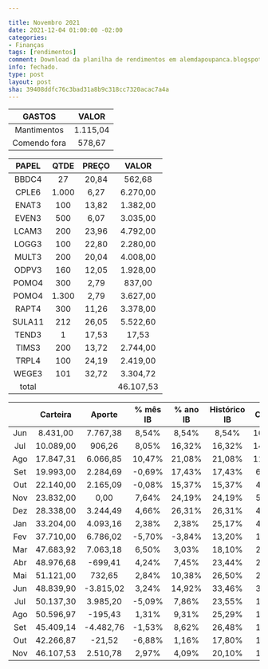 ```yaml
---

title: Novembro 2021
date: 2021-12-04 01:00:00 -02:00
categories:
- Finanças
tags: [rendimentos]
comment: Download da planilha de rendimentos em alemdapoupanca.blogspot.com
info: fechado.
type: post
layout: post
sha: 39408ddfc76c3bad31a8b9c318cc7320acac7a4a
---
```


| GASTOS | VALOR |
|:------------:|:--------:|
| Mantimentos | 1.115,04 |
| Comendo fora | 578,67 |

| PAPEL |  QTDE | PREÇO |   VALOR   |
|:------:|:-----:|:-----:|:---------:|
| BBDC4 |   27  | 20,84 |   562,68  |
| CPLE6 | 1.000 |  6,27 |  6.270,00 |
| ENAT3 |  100  | 13,82 |  1.382,00 |
| EVEN3 |  500  |  6,07 |  3.035,00 |
| LCAM3 |  200  | 23,96 |  4.792,00 |
| LOGG3 |  100  | 22,80 |  2.280,00 |
| MULT3 |  200  | 20,04 |  4.008,00 |
| ODPV3 |  160  | 12,05 |  1.928,00 |
| POMO4 |  300  |  2,79 |   837,00  |
| POMO4 | 1.300 |  2,79 |  3.627,00 |
| RAPT4 |  300  | 11,26 |  3.378,00 |
| SULA11 |  212  | 26,05 |  5.522,60 |
| TEND3 |   1   | 17,53 |   17,53   |
| TIMS3 |  200  | 13,72 |  2.744,00 |
| TRPL4 |  100  | 24,19 |  2.419,00 |
| WEGE3 |  101  | 32,72 |  3.304,72 |
| total |       |       | 46.107,53 |

|     |  Carteira |   Aporte  | % mês IB | % ano IB | Histórico IB | CAGR IB | % mês IBOV | % ano IBOV | Histórico IBOV | CAGR IBOV |
|:---:|:---------:|:---------:|:--------:|:--------:|:------------:|:-------:|:----------:|:----------:|:--------------:|:---------:|
| Jun |  8.431,00 |  7.767,38 |   8,54%  |   8,54%  |     8,54%    | 167,46% |    8,76%   |    8,76%   |      8,76%     |  173,92%  |
| Jul | 10.089,00 |   906,26  |   8,05%  |  16,32%  |    16,32%    | 147,67% |    8,27%   |   16,76%   |     16,76%     |  153,42%  |
| Ago | 17.847,31 |  6.066,85 |  10,47%  |  21,08%  |    21,08%    | 114,90% |   -3,44%   |    6,08%   |      6,08%     |   26,65%  |
| Set | 19.993,00 |  2.284,69 |  -0,69%  |  17,43%  |    17,43%    |  61,94% |   -4,80%   |    0,22%   |      0,22%     |   0,65%   |
| Out | 22.140,00 |  2.165,09 |  -0,08%  |  15,37%  |    15,37%    |  40,94% |   -0,69%   |   -0,50%   |     -0,50%     |   -1,20%  |
| Nov | 23.832,00 |    0,00   |   7,64%  |  24,19%  |    24,19%    |  54,23% |   15,90%   |   15,32%   |     15,32%     |   32,99%  |
| Dez | 28.338,00 |  3.244,49 |   4,66%  |  26,31%  |    26,31%    |  49,25% |    9,30%   |   23,62%   |     23,62%     |   43,84%  |
| Jan | 33.204,00 |  4.093,16 |   2,38%  |   2,38%  |    25,17%    |  40,03% |   -3,32%   |   -3,32%   |     16,00%     |   24,93%  |
| Fev | 37.710,00 |  6.786,02 |  -5,70%  |  -3,84%  |    13,20%    |  17,97% |   -4,37%   |   -6,99%   |      7,81%     |   10,55%  |
| Mar | 47.683,92 |  7.063,18 |   6,50%  |   3,03%  |    18,10%    |  22,09% |    6,00%   |   -0,26%   |     12,83%     |   15,59%  |
| Abr | 48.976,68 |  -699,41  |   4,24%  |   7,45%  |    23,44%    |  25,82% |    1,94%   |    1,67%   |     15,25%     |   16,75%  |
| Mai | 51.121,00 |   732,65  |   2,84%  |  10,38%  |    26,50%    |  26,50% |    6,16%   |    7,90%   |     22,06%     |   22,06%  |
| Jun | 48.839,90 | -3.815,02 |   3,24%  |  14,92%  |    33,46%    |  30,53% |    0,46%   |    9,12%   |     24,93%     |   22,81%  |
| Jul | 50.137,30 |  3.985,20 |  -5,09%  |   7,86%  |    23,55%    |  19,87% |   -3,94%   |    4,06%   |     17,65%     |   14,95%  |
| Ago | 50.596,97 |  -195,43  |   1,31%  |   9,31%  |    25,29%    |  19,76% |   -2,48%   |    1,50%   |     14,82%     |   11,69%  |
| Set | 45.409,14 | -4.482,76 |  -1,53%  |   8,62%  |    26,48%    |  19,27% |   -6,57%   |   -5,02%   |      9,00%     |   6,68%   |
| Out | 42.266,87 |   -21,52  |  -6,88%  |   1,16%  |    17,80%    |  12,26% |   -6,74%   |   -11,42%  |      1,66%     |   1,17%   |
| Nov | 46.107,53 |  2.510,78 |   2,97%  |   4,09%  |    20,10%    |  12,99% |   -1,53%   |   -12,13%  |      0,00%     |   0,00%   |